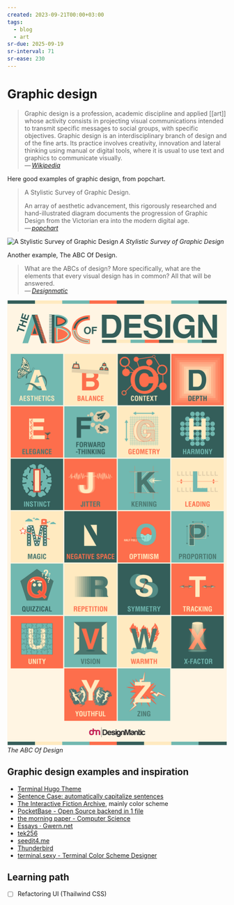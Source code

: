 ```yaml
---
created: 2023-09-21T00:00+03:00
tags:
  - blog
  - art
sr-due: 2025-09-19
sr-interval: 71
sr-ease: 230
---
```


# Graphic design

> Graphic design is a profession, academic discipline and applied [[art]]
> whose activity consists in projecting visual communications intended to
> transmit specific messages to social groups, with specific objectives.
> Graphic design is an interdisciplinary branch of design and of the fine
> arts. Its practice involves creativity, innovation and lateral thinking using
> manual or digital tools, where it is usual to use text and graphics to
> communicate visually.\
> — <cite>[Wikipedia](https://en.wikipedia.org/wiki/Graphic_design)</cite>

Here good examples of graphic design, from popchart.

> A Stylistic Survey of Graphic Design.
>
> An array of aesthetic advancement, this rigorously researched and
> hand-illustrated diagram documents the progression of Graphic Design from the
> Victorian era into the modern digital age.\
> — <cite>[popchart](https://popchart.co/products/a-stylistic-survey-of-graphic-design)</cite>

![A Stylistic Survey of Graphic Design](img/A_Stylistic_Survey_of_Graphic_Design.webp)
_A Stylistic Survey of Graphic Design_


Another example, The ABC Of Design.

> What are the ABCs of design? More specifically, what are the elements that
> every visual design has in common? All that will be answered.\
> — <cite>[Designmatic](https://www.designmantic.com/blog/infographics/abc-of-design/)</cite>

![The APC Of Design](img/The_ABC_of_Design.png)
_The ABC Of Design_

## Graphic design examples and inspiration

- [Terminal Hugo Theme](https://panr.github.io/hugo-theme-terminal-demo/)
- [Sentence Case: automatically capitalize sentences](https://getreuer.info/posts/keyboards/sentence-case/#overview)
- [The Interactive Fiction Archive](https://ifarchive.org/), mainly color scheme
- [PocketBase - Open Source backend in 1 file](https://pocketbase.io/)
- [the morning paper - Computer Science](https://blog.acolyer.org/)
- [Essays · Gwern.net](https://gwern.net/)
- [tek256](https://tek256.com/faq/)
- [seedit4.me](https://seedit4.me/)
- [Thunderbird](https://www.thunderbird.net/en-US/thunderbird/115.0/holidayeoy/)
- [terminal.sexy - Terminal Color Scheme Designer](https://terminal.sexy/)

## Learning path

- [ ] Refactoring UI (Thailwind CSS)
